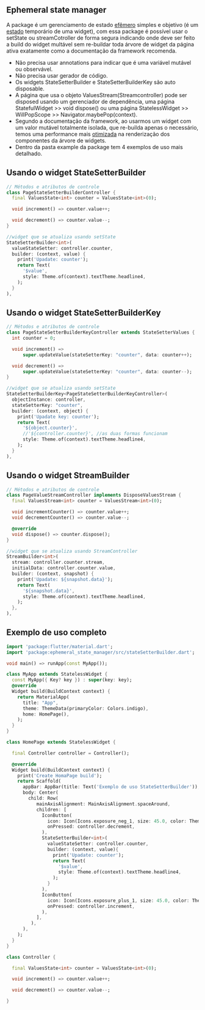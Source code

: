 ## Ephemeral state manager
A package é um gerenciamento de estado [efêmero](https://docs.flutter.dev/development/data-and-backend/state-mgmt/ephemeral-vs-app) simples e objetivo (é um [estado](https://api.flutter.dev/flutter/widgets/State-class.html) temporário de uma widget), com essa package é possível usar o setState ou streamCotroller de forma segura indicando onde deve ser feito a build do widget multável sem re-buildar toda árvore de widget da página ativa exatamente como a documentação da framework recomenda.

- Não precisa usar annotations para indicar que é uma variável mutável ou observável.
- Não precisa usar gerador de código.
- Os widgets StateSetterBuilder e StateSetterBuilderKey são auto disposable.
- A página que usa  o objeto ValuesStream(Streamcontroller) pode ser disposed usando um gerenciador de dependência, uma página StatefulWidget >> void dispose() ou uma página StatelessWidget >> WillPopScope >> Navigator.maybePop(context).
- Segundo a documentação da framework, ao usarmos um widget com um valor mutável totalmente isolada, que re-builda apenas o necessário, temos uma performance mais [otimizada]( https://api.flutter.dev/flutter/widgets/StatefulWidget-class.html#performance-considerations) na renderização dos componentes da árvore de widgets.
- Dentro da pasta example da package tem 4 exemplos de uso mais detalhado.


## Usando o widget StateSetterBuilder
```dart
// Métodos e atributos de controle
class PageStateSetterBuilderController {
  final ValuesState<int> counter = ValuesState<int>(0);

  void increment() => counter.value++;

  void decrement() => counter.value--;
}

//widget que se atualiza usando setState
StateSetterBuilder<int>(
  valueStateSetter: controller.counter,
  builder: (context, value) {
    print('Upadate: counter');
    return Text(
      '$value',
      style: Theme.of(context).textTheme.headline4,
    );
  }
),
```




## Usando o widget StateSetterBuilderKey
```dart
// Métodos e atributos de controle
class PageStateSetterBuilderKeyController extends StateSetterValues {
  int counter = 0;

  void increment() =>
      super.updateValue(stateSetterKey: "counter", data: counter++);

  void decrement() =>
      super.updateValue(stateSetterKey: "counter", data: counter--);
}

//widget que se atualiza usando setState
StateSetterBuilderKey<PageStateSetterBuilderKeyController>(
  objectInstance: controller,
  stateSetterKey: "counter",
  builder: (context, object) {
    print('Upadate key: counter');
    return Text(
      '${object.counter}',
      //'${controller.counter}', //as duas formas funcionam
      style: Theme.of(context).textTheme.headline4,
    );
  }
),
```




## Usando o widget StreamBuilder
```dart
// Métodos e atributos de controle
class PageValueStreamController implements DisposeValuesStream {
  final ValuesStream<int> counter = ValuesStream<int>(0);

  void incrementCounter() => counter.value++;
  void decrementCounter() => counter.value--;

  @override
  void dispose() => counter.dispose();
}

//widget que se atualiza usando StreamController
StreamBuilder<int>(
  stream: controller.counter.stream,
  initialData: controller.counter.value,
  builder: (context, snapshot) {
    print('Upadate: ${snapshot.data}');
    return Text(
      '${snapshot.data}',
      style: Theme.of(context).textTheme.headline4,
    );
  },
),
```




## Exemplo de uso completo
```dart
import 'package:flutter/material.dart';
import 'package:ephemeral_state_manager/src/stateSetterBuilder.dart';

void main() => runApp(const MyApp());

class MyApp extends StatelessWidget {
  const MyApp({ Key? key }) : super(key: key);
  @override
  Widget build(BuildContext context) {
    return MaterialApp(
      title: "App",
      theme: ThemeData(primaryColor: Colors.indigo),
      home: HomePage(),    
    );
  }
}

class HomePage extends StatelessWidget {

  final Controller controller = Controller();

  @override
  Widget build(BuildContext context) {
    print('Create HomaPage build');
    return Scaffold(
      appBar: AppBar(title: Text('Exemplo de uso StateSetterBuilder')),
      body: Center(
        child: Row(
           mainAxisAlignment: MainAxisAlignment.spaceAround,
           children: [
             IconButton(
               icon: Icon(Icons.exposure_neg_1, size: 45.0, color: Theme.of(context).primaryColor), 
               onPressed: controller.decrement,
             ),
             StateSetterBuilder<int>(
               valueStateSetter: controller.counter,
               builder: (context, value){
                 print('Upadate: counter');
                 return Text(
                   '$value',
                   style: Theme.of(context).textTheme.headline4,
                 );
               }
             ),
             IconButton(
               icon: Icon(Icons.exposure_plus_1, size: 45.0, color: Theme.of(context).primaryColor), 
               onPressed: controller.increment,
             ),
           ],
         ),
      ),
    );
  }
}

class Controller {

  final ValuesState<int> counter = ValuesState<int>(0);

  void increment() => counter.value++;

  void decrement() => counter.value--;

}
```